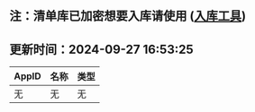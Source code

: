 ## 注：清单库已加密想要入库请使用 ([入库工具](https://github.com/BlankTMing/ManifestAutoUpdate/releases))

## 更新时间：2024-09-27 16:53:25
| AppID | 名称 | 类型  |
| :-------------------- | :----------------------------- | :----------- |
| 无 | 无 | 无 |
